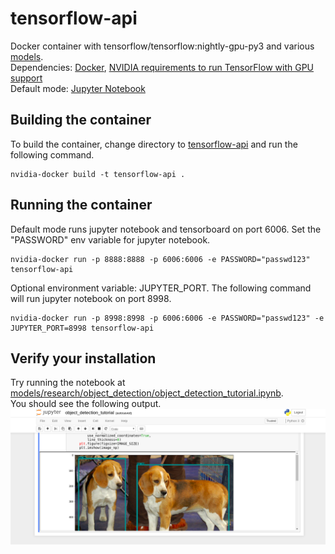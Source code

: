 # tensorflow-api
Docker container with tensorflow/tensorflow:nightly-gpu-py3 and various 
<a href="https://github.com/tensorflow/models">models</a>.<br/>
Dependencies: <a href="https://www.docker.com/">Docker</a>,
<a href="https://www.tensorflow.org/install/install_linux">
NVIDIA requirements to run TensorFlow with GPU support</a><br/>
Default mode: <a href="http://jupyter.org/index.html">Jupyter Notebook</a>
## Building the container
To build the container, change directory to
<a href="https://github.com/ninjrok/tensorflow-api">tensorflow-api</a> and run the following command.
```
nvidia-docker build -t tensorflow-api .
```
## Running the container
Default mode runs jupyter notebook and tensorboard on port 6006. Set the "PASSWORD" env variable 
for jupyter notebook.
```
nvidia-docker run -p 8888:8888 -p 6006:6006 -e PASSWORD="passwd123" tensorflow-api
```
Optional environment variable: JUPYTER_PORT. The following command will run jupyter notebook on port 8998.
```
nvidia-docker run -p 8998:8998 -p 6006:6006 -e PASSWORD="passwd123" -e JUPYTER_PORT=8998 tensorflow-api
```
## Verify your installation
Try running the notebook at 
<a href="http://localhost:8888/notebooks/models/research/object_detection/object_detection_tutorial.ipynb">
models/research/object_detection/object_detection_tutorial.ipynb</a>.<br/>
You should see the following output.<br/>
![png](images/verified_install.png)